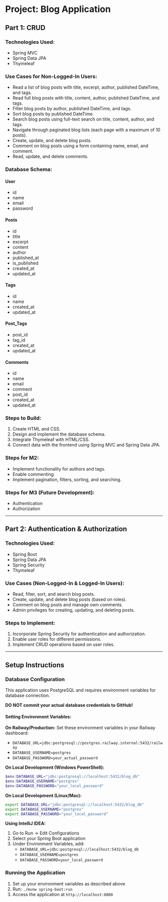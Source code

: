 # Project: Blog Application

## Part 1: CRUD
### Technologies Used:
- Spring MVC
- Spring Data JPA
- Thymeleaf

### Use Cases for Non-Logged-In Users:
- Read a list of blog posts with title, excerpt, author, published DateTime, and tags.
- Read full blog posts with title, content, author, published DateTime, and tags.
- Filter blog posts by author, published DateTime, and tags.
- Sort blog posts by published DateTime.
- Search blog posts using full-text search on title, content, author, and tags.
- Navigate through paginated blog lists (each page with a maximum of 10 posts).
- Create, update, and delete blog posts.
- Comment on blog posts using a form containing name, email, and comment.
- Read, update, and delete comments.

### Database Schema:
#### User
- id
- name
- email
- password

#### Posts
- id
- title
- excerpt
- content
- author
- published_at
- is_published
- created_at
- updated_at

#### Tags
- id
- name
- created_at
- updated_at

#### Post_Tags
- post_id
- tag_id
- created_at
- updated_at

#### Comments
- id
- name
- email
- comment
- post_id
- created_at
- updated_at

### Steps to Build:
1. Create HTML and CSS.
2. Design and implement the database schema.
3. Integrate Thymeleaf with HTML/CSS.
4. Connect data with the frontend using Spring MVC and Spring Data JPA.

### Steps for M2:
- Implement functionality for authors and tags.
- Enable commenting.
- Implement pagination, filters, sorting, and searching.

### Steps for M3 (Future Development):
- Authentication
- Authorization

---

## Part 2: Authentication & Authorization
### Technologies Used:
- Spring Boot
- Spring Data JPA
- Spring Security
- Thymeleaf

### Use Cases (Non-Logged-In & Logged-In Users):
- Read, filter, sort, and search blog posts.
- Create, update, and delete blog posts (based on roles).
- Comment on blog posts and manage own comments.
- Admin privileges for creating, updating, and deleting posts.

### Steps to Implement:
1. Incorporate Spring Security for authentication and authorization.
2. Enable user roles for different permissions.
3. Implement CRUD operations based on user roles.

---

## Setup Instructions

### Database Configuration
This application uses PostgreSQL and requires environment variables for database connection.

**DO NOT commit your actual database credentials to GitHub!**

#### Setting Environment Variables:

**On Railway/Production:**
Set these environment variables in your Railway dashboard:
- `DATABASE_URL=jdbc:postgresql://postgres.railway.internal:5432/railway`
- `DATABASE_USERNAME=postgres`
- `DATABASE_PASSWORD=your_actual_password`

**On Local Development (Windows PowerShell):**
```powershell
$env:DATABASE_URL="jdbc:postgresql://localhost:5432/blog_db"
$env:DATABASE_USERNAME="postgres"
$env:DATABASE_PASSWORD="your_local_password"
```

**On Local Development (Linux/Mac):**
```bash
export DATABASE_URL="jdbc:postgresql://localhost:5432/blog_db"
export DATABASE_USERNAME="postgres"
export DATABASE_PASSWORD="your_local_password"
```

**Using IntelliJ IDEA:**
1. Go to Run → Edit Configurations
2. Select your Spring Boot application
3. Under Environment Variables, add:
   - `DATABASE_URL=jdbc:postgresql://localhost:5432/blog_db`
   - `DATABASE_USERNAME=postgres`
   - `DATABASE_PASSWORD=your_local_password`

### Running the Application
1. Set up your environment variables as described above
2. Run: `./mvnw spring-boot:run`
3. Access the application at `http://localhost:8080`


